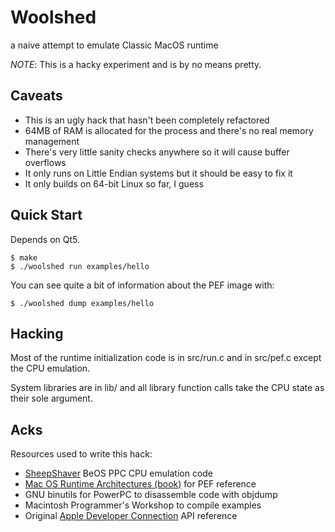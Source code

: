 Woolshed
========
a naive attempt to emulate Classic MacOS runtime

*NOTE*: This is a hacky experiment and is by no means pretty.

Caveats
-------
 - This is an ugly hack that hasn't been completely refactored
 - 64MB of RAM is allocated for the process and there's no real memory management
 - There's very little sanity checks anywhere so it will cause buffer overflows
 - It only runs on Little Endian systems but it should be easy to fix it
 - It only builds on 64-bit Linux so far, I guess

Quick Start
-----------
Depends on Qt5.

```
$ make
$ ./woolshed run examples/hello
```

You can see quite a bit of information about the PEF image with:
```
$ ./woolshed dump examples/hello
```

Hacking
-------
Most of the runtime initialization code is in src/run.c and in src/pef.c except
the CPU emulation.

System libraries are in lib/ and all library function calls take the CPU state
as their sole argument.

Acks
----
Resources used to write this hack:

 - [SheepShaver][1] BeOS PPC CPU emulation code
 - [Mac OS Runtime Architectures (book)][2] for PEF reference
 - GNU binutils for PowerPC to disassemble code with objdump
 - Macintosh Programmer's Workshop to compile examples
 - Original [Apple Developer Connection][3] API reference

[1]: https://sheepshaver.cebix.net/
[2]: https://web.archive.org/web/20020202081513/http://developer.apple.com:80/techpubs/mac/runtimehtml/RTArch-2.html
[3]: http://mirror.informatimago.com/next/developer.apple.com/index.html
